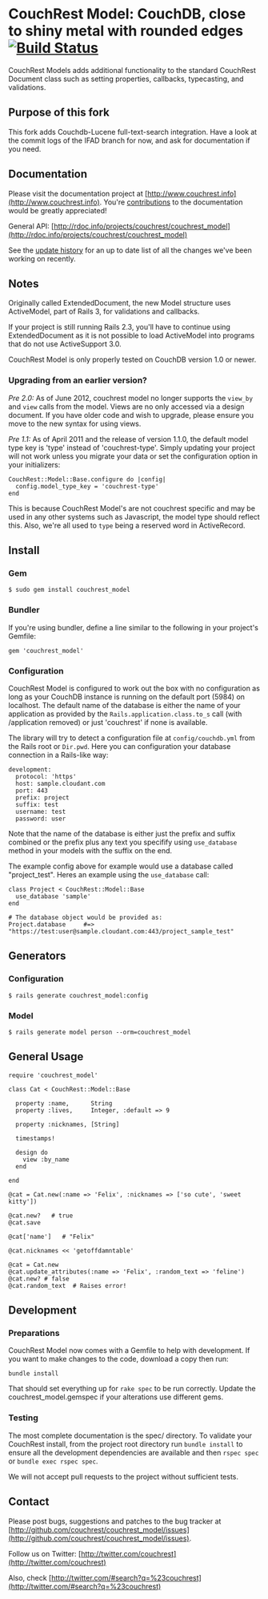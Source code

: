 # CouchRest Model: CouchDB, close to shiny metal with rounded edges [![Build Status](https://travis-ci.org/couchrest/couchrest_model.png)](https://travis-ci.org/couchrest/couchrest_model)

CouchRest Models adds additional functionality to the standard CouchRest Document class such as
setting properties, callbacks, typecasting, and validations.

## Purpose of this fork

This fork adds Couchdb-Lucene full-text-search integration. Have a look at the commit logs of the IFAD branch for now, and ask for documentation if you need.

## Documentation

Please visit the documentation project at [http://www.couchrest.info](http://www.couchrest.info). You're [contributions](https://github.com/couchrest/couchrest.github.com) to the documentation would be greatly appreciated!

General API: [http://rdoc.info/projects/couchrest/couchrest_model](http://rdoc.info/projects/couchrest/couchrest_model)

See the [update history](https://github.com/couchrest/couchrest_model/blob/master/history.md) for an up to date list of all the changes we've been working on recently.

## Notes

Originally called ExtendedDocument, the new Model structure uses ActiveModel, part of Rails 3, 
for validations and callbacks.

If your project is still running Rails 2.3, you'll have to continue using ExtendedDocument as 
it is not possible to load ActiveModel into programs that do not use ActiveSupport 3.0.

CouchRest Model is only properly tested on CouchDB version 1.0 or newer.

### Upgrading from an earlier version?

*Pre 2.0:* As of June 2012, couchrest model no longer supports the `view_by` and `view` calls from the model. Views are no only accessed via a design document. If you have older code and wish to upgrade, please ensure you move to the new syntax for using views.

*Pre 1.1:* As of April 2011 and the release of version 1.1.0, the default model type key is 'type' instead of 'couchrest-type'. Simply updating your project will not work unless you migrate your data or set the configuration option in your initializers:

    CouchRest::Model::Base.configure do |config|
      config.model_type_key = 'couchrest-type'
    end

This is because CouchRest Model's are not couchrest specific and may be used in any other systems such as Javascript, the model type should reflect this. Also, we're all used to `type` being a reserved word in ActiveRecord.

## Install

### Gem

    $ sudo gem install couchrest_model

### Bundler

If you're using bundler, define a line similar to the following in your project's Gemfile:

    gem 'couchrest_model'

### Configuration

CouchRest Model is configured to work out the box with no configuration as long as your CouchDB instance is running on the default port (5984) on localhost. The default name of the database is either the name of your application as provided by the `Rails.application.class.to_s` call (with /application removed) or just 'couchrest' if none is available.

The library will try to detect a configuration file at `config/couchdb.yml` from the Rails root or `Dir.pwd`. Here you can configuration your database connection in a Rails-like way:

    development:
      protocol: 'https'
      host: sample.cloudant.com
      port: 443
      prefix: project
      suffix: test
      username: test
      password: user

Note that the name of the database is either just the prefix and suffix combined or the prefix plus any text you specifify using `use_database` method in your models with the suffix on the end.

The example config above for example would use a database called "project_test". Heres an example using the `use_database` call:

    class Project < CouchRest::Model::Base
      use_database 'sample'
    end

    # The database object would be provided as:
    Project.database     #=> "https://test:user@sample.cloudant.com:443/project_sample_test"


## Generators

### Configuration

    $ rails generate couchrest_model:config

### Model

    $ rails generate model person --orm=couchrest_model

## General Usage 

    require 'couchrest_model'

    class Cat < CouchRest::Model::Base

      property :name,      String
      property :lives,     Integer, :default => 9

      property :nicknames, [String]

      timestamps!

      design do
        view :by_name
      end

    end

    @cat = Cat.new(:name => 'Felix', :nicknames => ['so cute', 'sweet kitty'])

    @cat.new?   # true
    @cat.save

    @cat['name']   # "Felix"

    @cat.nicknames << 'getoffdamntable'

    @cat = Cat.new
    @cat.update_attributes(:name => 'Felix', :random_text => 'feline')
    @cat.new? # false
    @cat.random_text  # Raises error!

## Development

### Preparations

CouchRest Model now comes with a Gemfile to help with development. If you want to make changes to the code, download a copy then run:

    bundle install

That should set everything up for `rake spec` to be run correctly. Update the couchrest_model.gemspec if your alterations
use different gems.

### Testing

The most complete documentation is the spec/ directory. To validate your CouchRest install, from the project root directory run `bundle install` to ensure all the development dependencies are available and then `rspec spec` or `bundle exec rspec spec`.

We will not accept pull requests to the project without sufficient tests.

## Contact

Please post bugs, suggestions and patches to the bug tracker at [http://github.com/couchrest/couchrest_model/issues](http://github.com/couchrest/couchrest_model/issues).

Follow us on Twitter: [http://twitter.com/couchrest](http://twitter.com/couchrest)

Also, check [http://twitter.com/#search?q=%23couchrest](http://twitter.com/#search?q=%23couchrest)


